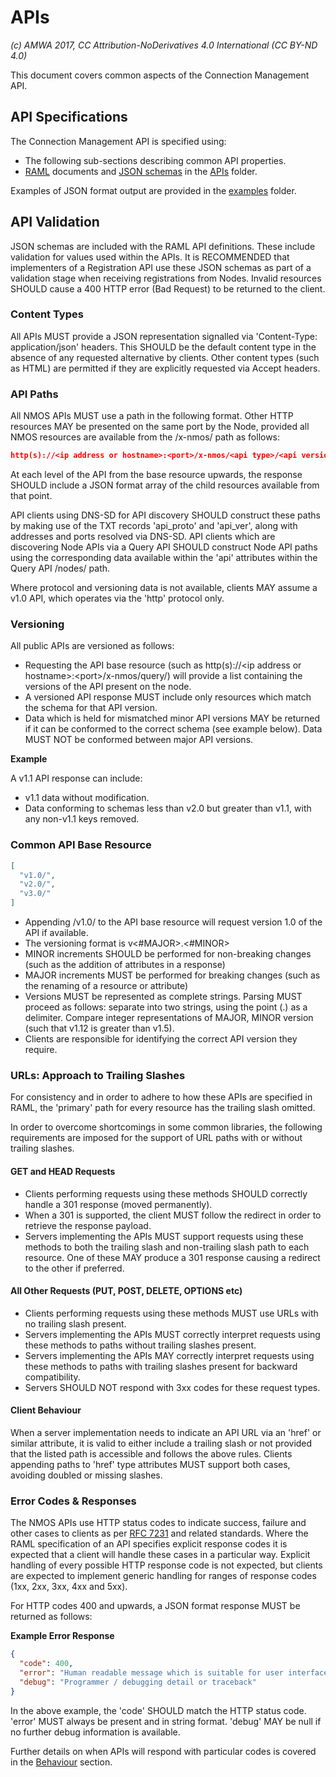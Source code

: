# APIs

_(c) AMWA 2017, CC Attribution-NoDerivatives 4.0 International (CC BY-ND 4.0)_

This document covers common aspects of the Connection Management API.

## API Specifications

The Connection Management API is specified using:

- The following sub-sections describing common API properties.
- [RAML](http://raml.org/) documents and [JSON schemas](http://tools.ietf.org/html/draft-zyp-json-schema-04) in the [APIs](../APIs/) folder.

Examples of JSON format output are provided in the [examples](../examples/) folder.

## API Validation

JSON schemas are included with the RAML API definitions. These include validation for values used within the APIs. It is RECOMMENDED that implementers of a Registration API use these JSON schemas as part of a validation stage when receiving registrations from Nodes. Invalid resources SHOULD cause a 400 HTTP error (Bad Request) to be returned to the client.

### Content Types

All APIs MUST provide a JSON representation signalled via 'Content-Type: application/json' headers. This SHOULD be the default content type in the absence of any requested alternative by clients. Other content types (such as HTML) are permitted if they are explicitly requested via Accept headers.

### API Paths

All NMOS APIs MUST use a path in the following format. Other HTTP resources MAY be presented on the same port by the Node, provided all NMOS resources are available from the /x-nmos/ path as follows:

```json
http(s)://<ip address or hostname>:<port>/x-nmos/<api type>/<api version>/
```

At each level of the API from the base resource upwards, the response SHOULD include a JSON format array of the child resources available from that point.

API clients using DNS-SD for API discovery SHOULD construct these paths by making use of the TXT records 'api\_proto' and 'api\_ver', along with addresses and ports resolved via DNS-SD. API clients which are discovering Node APIs via a Query API SHOULD construct Node API paths using the corresponding data available within the \'api\' attributes within the Query API /nodes/ path.

Where protocol and versioning data is not available, clients MAY assume a v1.0 API, which operates via the 'http' protocol only.

### Versioning

All public APIs are versioned as follows:

- Requesting the API base resource (such as http(s)://&lt;ip address or hostname&gt;:&lt;port&gt;/x-nmos/query/) will provide a list containing the versions of the API present on the node.
- A versioned API response MUST include only resources which match the schema for that API version.
- Data which is held for mismatched minor API versions MAY be returned if it can be conformed to the correct schema (see example below). Data MUST NOT be conformed between major API versions.

**Example**

A v1.1 API response can include:

- v1.1 data without modification.
- Data conforming to schemas less than v2.0 but greater than v1.1, with any non-v1.1 keys removed.

### Common API Base Resource

```json
[
  "v1.0/",
  "v2.0/",
  "v3.0/"
]
```

- Appending /v1.0/ to the API base resource will request version 1.0 of the API if available.
- The versioning format is v&lt;#MAJOR&gt;.&lt;#MINOR&gt;
- MINOR increments SHOULD be performed for non-breaking changes (such as the addition of attributes in a response)
- MAJOR increments MUST be performed for breaking changes (such as the renaming of a resource or attribute)
- Versions MUST be represented as complete strings. Parsing MUST proceed as follows: separate into two strings, using the point (.) as a delimiter. Compare integer representations of MAJOR, MINOR version (such that v1.12 is greater than v1.5).
- Clients are responsible for identifying the correct API version they require.

### URLs: Approach to Trailing Slashes

For consistency and in order to adhere to how these APIs are specified in RAML, the 'primary' path for every resource has the trailing slash omitted.

In order to overcome shortcomings in some common libraries, the following requirements are imposed for the support of URL paths with or without trailing slashes.

#### GET and HEAD Requests

- Clients performing requests using these methods SHOULD correctly handle a 301 response (moved permanently).
- When a 301 is supported, the client MUST follow the redirect in order to retrieve the response payload.
- Servers implementing the APIs MUST support requests using these methods to both the trailing slash and non-trailing slash path to each resource. One of these MAY produce a 301 response causing a redirect to the other if preferred.

#### All Other Requests (PUT, POST, DELETE, OPTIONS etc)

- Clients performing requests using these methods MUST use URLs with no trailing slash present.
- Servers implementing the APIs MUST correctly interpret requests using these methods to paths without trailing slashes present.
- Servers implementing the APIs MAY correctly interpret requests using these methods to paths with trailing slashes present for backward compatibility.
- Servers SHOULD NOT respond with 3xx codes for these request types.

#### Client Behaviour

When a server implementation needs to indicate an API URL via an 'href' or similar attribute, it is valid to either include a trailing slash or not provided that the listed path is accessible and follows the above rules. Clients appending paths to 'href' type attributes MUST support both cases, avoiding doubled or missing slashes.

### Error Codes & Responses

The NMOS APIs use HTTP status codes to indicate success, failure and other cases to clients as per [RFC 7231](https://tools.ietf.org/html/rfc7231) and related standards. Where the RAML specification of an API specifies explicit response codes it is expected that a client will handle these cases in a particular way. Explicit handling of every possible HTTP response code is not expected, but clients are expected to implement generic handling for ranges of response codes (1xx, 2xx, 3xx, 4xx and 5xx).

For HTTP codes 400 and upwards, a JSON format response MUST be returned as follows:

**Example Error Response**

```json
{
  "code": 400,
  "error": "Human readable message which is suitable for user interface display, and helpful to the user",
  "debug": "Programmer / debugging detail or traceback"
}
```

In the above example, the 'code' SHOULD match the HTTP status code. 'error' MUST always be present and in string format. 'debug' MAY be null if no further debug information is available.

Further details on when APIs will respond with particular codes is covered in the [Behaviour](4.0.%20Behaviour.md) section.
